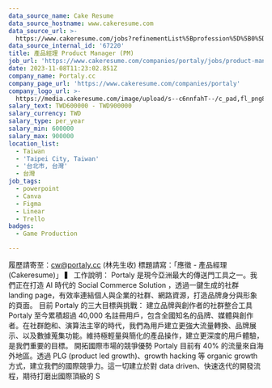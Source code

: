 ```yaml
---
data_source_name: Cake Resume
data_source_hostname: www.cakeresume.com
data_source_url: >-
  https://www.cakeresume.com/jobs?refinementList%5Bprofession%5D%5B0%5D=game-production&range%5Bsalary_range%5D%5Bmin%5D=100000
data_source_internal_id: '67220'
title: 產品經理 Product Manager (PM)
job_url: 'https://www.cakeresume.com/companies/portaly/jobs/product-manager-2023'
date: 2023-11-08T11:23:02.851Z
company_name: Portaly.cc
company_page_url: 'https://www.cakeresume.com/companies/portaly'
company_logo_url: >-
  https://media.cakeresume.com/image/upload/s--c6nnfahT--/c_pad,fl_png8,h_200,w_200/v1690017563/xlzdjh17z3l6miknndg4.png
salary_text: TWD600000 - TWD900000
salary_currency: TWD
salary_type: per_year
salary_min: 600000
salary_max: 900000
location_list:
  - Taiwan
  - 'Taipei City, Taiwan'
  - '台北市, 台灣'
  - 台灣
job_tags:
  - powerpoint
  - Canva
  - Figma
  - Linear
  - Trello
badges:
  - Game Production

---
```


履歷請寄至：cw@portaly.cc (林先生收) 標題請寫：「應徵 - 產品經理 (Cakeresume)」 ▍ 工作說明： Portaly 是現今亞洲最大的傳送門工具之一。我們正在打造 AI 時代的 Social Commerce Solution ，透過一鍵生成的社群 landing page，有效率連結個人與企業的社群、網路資源，打造品牌身分與形象的頁面。 目前 Portaly 的三大目標與挑戰： 建立品牌與創作者的社群整合工具 Portaly 至今累積超過 40,000 名註冊用戶，包含全國知名的品牌、媒體與創作者。在社群飽和、演算法主宰的時代，我們為用戶建立更強大流量轉換、品牌展示、以及數據蒐集功能。維持極輕量與簡化的產品操作，建立更深度的用戶體驗，是我們重要的目標。 開拓國際市場的競爭優勢 Portaly 目前有 40% 的流量來自海外地區。透過 PLG (product led growth)、growth hacking 等 organic growth 方式，建立我們的國際競爭力。這一切建立於對 data driven、快速迭代的開發流程，期待打磨出國際頂級的 S